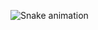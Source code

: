 ![Snake animation](https://github.com/TestenI/TestenI/blob/output/github-contribution-grid-snake.svg)
